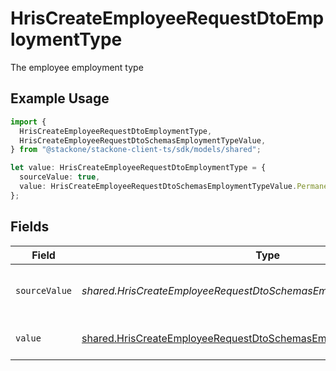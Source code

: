 # HrisCreateEmployeeRequestDtoEmploymentType

The employee employment type

## Example Usage

```typescript
import {
  HrisCreateEmployeeRequestDtoEmploymentType,
  HrisCreateEmployeeRequestDtoSchemasEmploymentTypeValue,
} from "@stackone/stackone-client-ts/sdk/models/shared";

let value: HrisCreateEmployeeRequestDtoEmploymentType = {
  sourceValue: true,
  value: HrisCreateEmployeeRequestDtoSchemasEmploymentTypeValue.Permanent,
};
```

## Fields

| Field                                                                                                                                                 | Type                                                                                                                                                  | Required                                                                                                                                              | Description                                                                                                                                           | Example                                                                                                                                               |
| ----------------------------------------------------------------------------------------------------------------------------------------------------- | ----------------------------------------------------------------------------------------------------------------------------------------------------- | ----------------------------------------------------------------------------------------------------------------------------------------------------- | ----------------------------------------------------------------------------------------------------------------------------------------------------- | ----------------------------------------------------------------------------------------------------------------------------------------------------- |
| `sourceValue`                                                                                                                                         | *shared.HrisCreateEmployeeRequestDtoSchemasEmploymentTypeSourceValue*                                                                                 | :heavy_minus_sign:                                                                                                                                    | The source value of the employment type.                                                                                                              | Permanent                                                                                                                                             |
| `value`                                                                                                                                               | [shared.HrisCreateEmployeeRequestDtoSchemasEmploymentTypeValue](../../../sdk/models/shared/hriscreateemployeerequestdtoschemasemploymenttypevalue.md) | :heavy_minus_sign:                                                                                                                                    | The type of the employment.                                                                                                                           | permanent                                                                                                                                             |
